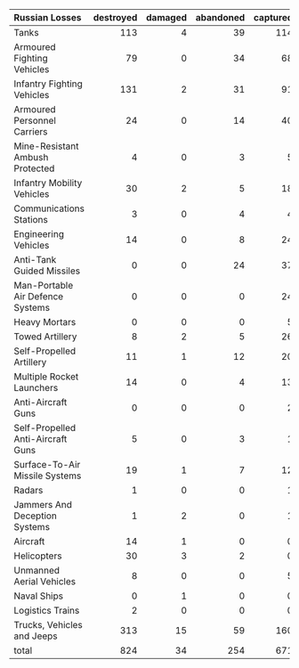 | Russian Losses                    |   destroyed |   damaged |   abandoned |   captured |   total |
|:----------------------------------|------------:|----------:|------------:|-----------:|--------:|
| Tanks                             |         113 |         4 |          39 |        114 |     270 |
| Armoured Fighting Vehicles        |          79 |         0 |          34 |         68 |     181 |
| Infantry Fighting Vehicles        |         131 |         2 |          31 |         91 |     255 |
| Armoured Personnel Carriers       |          24 |         0 |          14 |         40 |      78 |
| Mine-Resistant Ambush Protected   |           4 |         0 |           3 |          5 |      12 |
| Infantry Mobility Vehicles        |          30 |         2 |           5 |         18 |      55 |
| Communications Stations           |           3 |         0 |           4 |          4 |      11 |
| Engineering Vehicles              |          14 |         0 |           8 |         24 |      46 |
| Anti-Tank Guided Missiles         |           0 |         0 |          24 |         37 |      61 |
| Man-Portable Air Defence Systems  |           0 |         0 |           0 |         24 |      24 |
| Heavy Mortars                     |           0 |         0 |           0 |          5 |       5 |
| Towed Artillery                   |           8 |         2 |           5 |         26 |      41 |
| Self-Propelled Artillery          |          11 |         1 |          12 |         20 |      44 |
| Multiple Rocket Launchers         |          14 |         0 |           4 |         13 |      31 |
| Anti-Aircraft Guns                |           0 |         0 |           0 |          2 |       2 |
| Self-Propelled Anti-Aircraft Guns |           5 |         0 |           3 |          1 |       9 |
| Surface-To-Air Missile Systems    |          19 |         1 |           7 |         12 |      39 |
| Radars                            |           1 |         0 |           0 |          1 |       2 |
| Jammers And Deception Systems     |           1 |         2 |           0 |          1 |       4 |
| Aircraft                          |          14 |         1 |           0 |          0 |      15 |
| Helicopters                       |          30 |         3 |           2 |          0 |      35 |
| Unmanned Aerial Vehicles          |           8 |         0 |           0 |          5 |      13 |
| Naval Ships                       |           0 |         1 |           0 |          0 |       1 |
| Logistics Trains                  |           2 |         0 |           0 |          0 |       2 |
| Trucks, Vehicles and Jeeps        |         313 |        15 |          59 |        160 |     547 |
| total                             |         824 |        34 |         254 |        671 |    1783 |